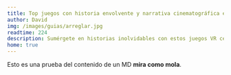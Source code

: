 ```yaml
---
title: Top juegos con historia envolvente y narrativa cinematográfica en VR
author: David
img: /images/guias/arreglar.jpg
readtime: 224
description: Sumérgete en historias inolvidables con estos juegos VR centrados en narrativa.
home: true
---
```

Esto es una prueba del contenido de un MD **mira como mola**.
